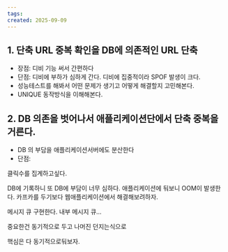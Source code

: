 ```yaml
---
tags: 
created: 2025-09-09
---
```

## 1. 단축 URL 중복 확인을 DB에 의존적인 URL 단축
- 장점: 디비 기능 써서 간편하다
- 단점: 디비에 부하가 심하게 간다. 디비에 집중적이라 SPOF 발생이 크다. 
- 성능테스트를 해봐서 어떤 문제가 생기고 어떻게 해결할지 고민해본다.
- UNIQUE 동작방식을 이해해본다.
## 2. DB 의존을 벗어나서 애플리케이션단에서 단축 중복을 거른다.
- DB 의 부담을 애플리케이션서버에도 분산한다
- 단점: 

클릭수를 집계하고싶다.

DB에 기록하니 또 DB에 부담이 너무 심하다. 애플리케이션에 둬보니 OOM이 발생한다.
카프카를 두기보다 웹애플리케이션에서 해결해보려하자. 

메시지 큐 구현한다. 내부 메시지 큐... 

중요한건 동기적으로 두고 나머진 던지는식으로

핵심은 다 동기적으로둬보자.

